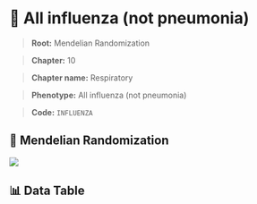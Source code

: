# 🧪 All influenza (not pneumonia)

> **Root:** Mendelian Randomization

> **Chapter:** 10  

> **Chapter name:** Respiratory

> **Phenotype:** All influenza (not pneumonia)  

> **Code:** `INFLUENZA`

## 🧬 Mendelian Randomization  

<img src="/MR/Figures/Forward/INFLUENZA.png"/>

## 📊 Data Table

<CsvTableMRF src="/MR_Data/Forward/INFLUENZA.csv"/>
